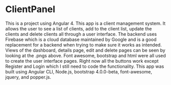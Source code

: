 # ClientPanel
This is a project using Angular 4.
This app is a client management system. It allows the user to see a list of clients, add to the client list, update the clients
and delete clients all through a user interface. The backend uses Firebase which is a cloud database maintained by Google and is a good replacement for a 
backend when trying to make sure it works as intended.
Views of the dashboard, details page, edit and delete pages can be seen by looking at the .pngs above. Font awesome, bootstrap and html
were all used to create the user interface pages. Right now all the buttons work except Register and Login which I still need
to code the functionality.
This app was built using Angular CLI, Node.js, bootstrap 4.0.0-beta, font-awesome, jquery, and popper.js.

